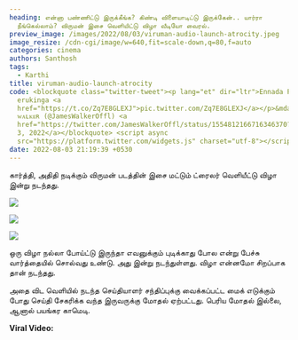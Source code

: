 ```yaml
---
heading: என்னா பண்ணிட்டு இருக்கீங்க? கிண்டி விளையாடிட்டு இருக்கேன்.. யார்ரா
  நீங்கெல்லாம்? விருமன் இசை வெளியிட்டு விழா வீடியோ வைரல்.
preview_image: /images/2022/08/03/viruman-audio-launch-atrocity.jpeg
image_resize: /cdn-cgi/image/w=640,fit=scale-down,q=80,f=auto
categories: cinema
authors: Santhosh
tags:
  - Karthi
title: viruman-audio-launch-atrocity
code: <blockquote class="twitter-tweet"><p lang="et" dir="ltr">Ennada Panitu
  erukinga <a
  href="https://t.co/Zq7E8GLEXJ">pic.twitter.com/Zq7E8GLEXJ</a></p>&mdash; ᴊᴀᴍᴇs
  ᴡᴀʟᴋᴇʀ (@JamesWalkerOffl) <a
  href="https://twitter.com/JamesWalkerOffl/status/1554812166716346370?ref_src=twsrc%5Etfw">August
  3, 2022</a></blockquote> <script async
  src="https://platform.twitter.com/widgets.js" charset="utf-8"></script>
date: 2022-08-03 21:19:39 +0530
---
```

கார்த்தி, அதிதி நடிக்கும் விருமன் படத்தின் இசை மட்டும் ட்ரைலர் வெளியீட்டு விழா இன்று நடந்தது. 

![](/images/2022/08/03/viruman-audio-launch.jpeg)

![](/images/2022/08/03/viruman-audio-launch-1.jpeg)

![](/images/2022/08/03/viruman-audio-launch-2.jpeg)



ஒரு விழா நல்லா போய்ட்டு இருந்தா எவனுக்கும் புடிக்காது போல என்று பேச்சு வார்த்தையில் சொல்வது உண்டு. அது இன்று நடந்துள்ளது. விழா என்னமோ சிறப்பாக தான் நடந்தது.

அதை விட வெளியில் நடந்த செய்தியாளர் சந்திப்புக்கு வைக்கப்பட்ட மைக் எடுக்கும் போது செய்தி சேகரிக்க வந்த இருவருக்கு மோதல் ஏற்பட்டது. பெரிய மோதல் இல்லை, ஆனால் பயங்கர காமெடி.

**Viral Video:**